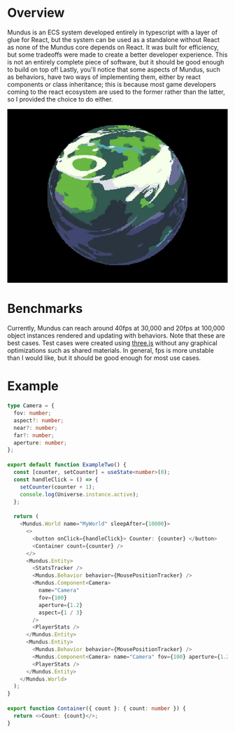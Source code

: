 # Overview
Mundus is an ECS system developed entirely in typescript with a layer of glue for React, but the system can be used as a standalone without React as none of the Mundus core depends on React. It was built for efficiency, but some tradeoffs were made to create a better developer experience. This is not an entirely complete piece of software, but it should be good enough to build on top of! Lastly, you'll notice that some aspects of Mundus, such as behaviors, have two ways of implementing them, either by react components or class inheritance; this is because most game developers coming to the react ecosystem are used to the former rather than the latter, so I provided the choice to do either.

![Mundus Logo](https://github.com/Koruption/react-mundus/blob/master/public/PlanetGif.gif)

# Benchmarks
Currently, Mundus can reach around 40fps at 30,000 and 20fps at 100,000 object instances rendered and updating with behaviors. Note that these are best cases. Test cases were created using [three.js](https://threejs.org/) without any graphical optimizations such as shared materials. In general, fps is more unstable than I would like, but it should be good enough for most use cases. 

# Example 
```ts
type Camera = {
  fov: number;
  aspect?: number;
  near?: number;
  far?: number;
  aperture: number;
};

export default function ExampleTwo() {
  const [counter, setCounter] = useState<number>(0);
  const handleClick = () => {
    setCounter(counter + 1);
    console.log(Universe.instance.active);
  };

  return (
    <Mundus.World name="MyWorld" sleepAfter={10000}>
      <>
        <button onClick={handleClick}> Counter: {counter} </button>
        <Container count={counter} />
      </>
      <Mundus.Entity>
        <StatsTracker />
        <Mundus.Behavior behavior={MousePositionTracker} />
        <Mundus.Component<Camera>
          name="Camera"
          fov={100}
          aperture={1.2}
          aspect={1 / 3}
        />
        <PlayerStats />
      </Mundus.Entity>
      <Mundus.Entity>
        <Mundus.Behavior behavior={MousePositionTracker} />
        <Mundus.Component<Camera> name="Camera" fov={100} aperture={1.2} />
        <PlayerStats />
      </Mundus.Entity>
    </Mundus.World>
  );
}

export function Container({ count }: { count: number }) {
  return <>Count: {count}</>;
}
```
